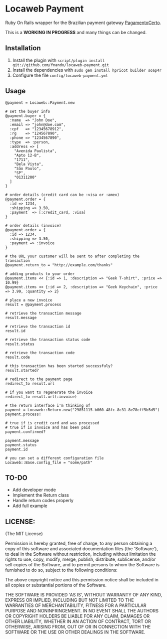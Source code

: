 Locaweb Payment
===============

Ruby On Rails wrapper for the Brazilian payment gateway [PagamentoCerto](http://www.pagamentocerto.com.br/).

This is a **WORKING IN PROGRESS** and many things can be changed.

Installation
------------

1. Install the plugin with `script/plugin install git://github.com/fnando/locaweb-payment.git`
2. Install the dependencies with `sudo gem install hpricot builder soap4r`
3. Configure the file `config/locaweb-payment.yml`

Usage
-----

	@payment = Locaweb::Payment.new
	
	# set the buyer info
	@payment.buyer = {
	  :name  => "John Doe",
	  :email => "john@doe.com",
	  :cpf   => "12345678912",
	  :rg    => "124567890",
	  :phone => "1234567890",
	  :type  => :person,
	  :address => [
	    "Avenida Paulista",
		"Apto 12-B",
		"1711",
		"Bela Vista",
		"São Paulo",
		"SP",
		"01311200"
	  ]
	}
	
	# order details (credit card can be :visa or :amex)
	@payment.order = {
	  :id => 1234,
	  :shipping => 3.50,
	  :payment  => [:credit_card, :visa]
	}
	
	# order details (invoice)
	@payment.order = {
	  :id => 1234,
	  :shipping => 3.50,
	  :payment => :invoice
	}
	
	# the URL your customer will be sent to after completing the transaction
	@payment.return_to = "http://example.com/thanks"

	# adding products to your order
	@payment.items << {:id => 1, :description => "Geek T-shirt", :price => 10.99}
	@payment.items << {:id => 2, :description => "Geek Keychain", :price => 3.99, :quantity => 2}
	
	# place a new invoice
	result = @payment.process
	
	# retrieve the transaction message
	result.message
	
	# retrieve the transaction id
	result.id
	
	# retrieve the transaction status code
	result.status
	
	# retrieve the transaction code
	result.code
	
	# this transaction has been started successfuly?
	result.started?
	
	# redirect to the payment page
	redirect_to result.url
	
	# if you want to regenerate the invoice
	redirect_to result.url(:invoice)
	
	# the return interface i'm thinking of
	payment = Locaweb::Return.new("29851115-b060-48fc-8c31-8e78cff5b5d5")
	payment.process!
	
	# true if is credit card and was processed
	# true if is invoice and has been paid
	payment.confirmed?
	
	payment.message
	payment.status
	payment.id
	
	# you can set a different configuration file
	Locaweb::Base.config_file = "some/path"
	
TO-DO
-----

* Add developer mode
* Implement the Return class
* Handle return codes properly
* Add full example

LICENSE:
--------

(The MIT License)

Permission is hereby granted, free of charge, to any person obtaining
a copy of this software and associated documentation files (the
'Software'), to deal in the Software without restriction, including
without limitation the rights to use, copy, modify, merge, publish,
distribute, sublicense, and/or sell copies of the Software, and to
permit persons to whom the Software is furnished to do so, subject to
the following conditions:

The above copyright notice and this permission notice shall be
included in all copies or substantial portions of the Software.

THE SOFTWARE IS PROVIDED 'AS IS', WITHOUT WARRANTY OF ANY KIND,
EXPRESS OR IMPLIED, INCLUDING BUT NOT LIMITED TO THE WARRANTIES OF
MERCHANTABILITY, FITNESS FOR A PARTICULAR PURPOSE AND NONINFRINGEMENT.
IN NO EVENT SHALL THE AUTHORS OR COPYRIGHT HOLDERS BE LIABLE FOR ANY
CLAIM, DAMAGES OR OTHER LIABILITY, WHETHER IN AN ACTION OF CONTRACT,
TORT OR OTHERWISE, ARISING FROM, OUT OF OR IN CONNECTION WITH THE
SOFTWARE OR THE USE OR OTHER DEALINGS IN THE SOFTWARE.
